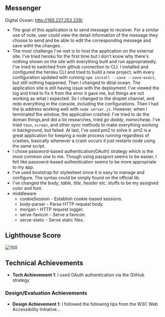 ## Messenger

Digital Ocean: http://165.227.253.229/

- The goal of this application is to send message to receiver. For a similar use of note, user could view the detail information of the message they choose to send and be able to edit the corresponding messege and save witht the changes. 
- The most challenge I've met is to host the application on the external site. I've tried heroku for the first time but I don't know why there's nothing shown on the site with everything built and run appropriatedly. I've tried to switched from github connection to CLI. I installed and configured the heroku CLI and tried to build a new project, with every configuration updated with running `npm install --save --save-exact`, but still nothing happened. Then I changed to ditial ocean. The application site is still having issue with the deployment. I've viewed the log and tried to fix it from the error it gave me, but things are not working as what I expected. So I changed to the droplet channel, and redo everything in the console, including the configurations. Then I had the ip address working well with `node server.js`. However, when I terminated the window, the application crashed. I've tried to do the doman things,and did a lot researches, tried _go_ _daddy_, _namecheap_. I've tried `tmux`, `screen`, and other sync methods to make everything working in background, but failed. At last, I've used pm2 to solve it. pm2 is a great application for keeping a node process running regardless of crashes, basically whenever a crash occurs it just restarts node using the same script.  
- I chose password-based authentication(OAuth) strategy which is the most common one to me. Though using passport seems to be easier, I felt like passowrd-based authentication seems to be more appropriate to my app. 
- I've used bootstrap for stylesheet since it is easy to manage and configure. The syntax could be simply found on the official lib.
- I've changed the _body_, _table_, _title_, _header_ etc. stuffs to be my assigned color and font.
- middleware
  * cookieSession - Establish cookie-based sessions.
  * body-parser - Parse HTTP request body.
  * morgan - HTTP request logger.
  * serve-favicon - Serve a favicon.
  * serve-static - Serve static files.
  
## Lighthouse Score
![100](https://media.discordapp.net/attachments/1025448793862316124/1025448875638661160/Xnip2022-09-29_05-28-54.jpg?width=1872&height=936)

## Technical Achievements
- **Tech Achievement 1**: I used OAuth authentication via the GitHub strategy

### Design/Evaluation Achievements
- **Design Achievement 1**: I followed the following tips from the W3C Web Accessibility Initiative...


